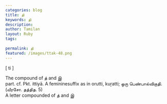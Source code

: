 ```yaml
---
categories: blog
title: தி
keywords: தி
description: 
author: Tamilan
layout: Ruby
tags: 
 
permalink: தி
featured: /images/ttak-48.png
---
```

  
[ ti ]  
  
The compound of த் and இ  
part. cf. Pkt. ittiyā. A femininesuffix as in orutti, kuṟatti; ஒரு பெண்பால்விகுதி.(வீரசோ. தத்தித. 5)  
A letter compounded of த் and இ